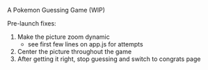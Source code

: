A Pokemon Guessing Game (WIP)

Pre-launch fixes:
1) Make the picture zoom dynamic
    - see first few lines on app.js for attempts
2) Center the picture throughout the game
3) After getting it right, stop guessing and switch to congrats page